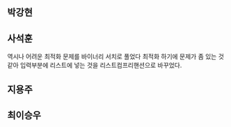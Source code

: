 ## 박강현

## 사석훈
역시나 어려운 최적화 문제를 바이너리 서치로 풀었다 최적화 하기에 문제가 좀 있는 것 같아 입력부분에 리스트에 넣는 것을 리스트컴프리핸션으로 바꾸었다.

## 지용주

## 최이승우
